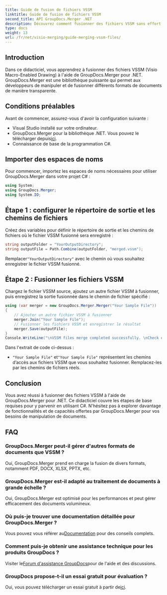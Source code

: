 ```yaml
---
title: Guide de fusion de fichiers VSSM
linktitle: Guide de fusion de fichiers VSSM
second_title: API GroupDocs.Merger .NET
description: Découvrez comment fusionner des fichiers VSSM sans effort à l'aide de GroupDocs.Merger pour .NET. Guide étape par étape pour les développeurs C#.
type: docs
weight: 13
url: /fr/net/visio-merging/guide-merging-vssm-files/
---
```

## Introduction
Dans ce didacticiel, vous apprendrez à fusionner des fichiers VSSM (Visio Macro-Enabled Drawing) à l'aide de GroupDocs.Merger pour .NET. GroupDocs.Merger est une bibliothèque puissante qui permet aux développeurs de manipuler et de fusionner différents formats de documents de manière transparente.
## Conditions préalables
Avant de commencer, assurez-vous d'avoir la configuration suivante :
- Visual Studio installé sur votre ordinateur.
-  GroupDocs.Merger pour la bibliothèque .NET. Vous pouvez le télécharger depuis[ici](https://releases.groupdocs.com/merger/net/).
- Connaissance de base de la programmation C#.

## Importer des espaces de noms
Pour commencer, importez les espaces de noms nécessaires pour utiliser GroupDocs.Merger dans votre projet C# :
```csharp
using System; 
using GroupDocs.Merger;
using System.IO;
```
## Étape 1 : configurer le répertoire de sortie et les chemins de fichiers
Créez des variables pour définir le répertoire de sortie et les chemins de fichiers où le fichier VSSM fusionné sera enregistré :
```csharp
string outputFolder = "YourOutputDirectory";
string outputFile = Path.Combine(outputFolder, "merged.vssm");
```
 Remplacer`"YourOutputDirectory"` avec le chemin où vous souhaitez enregistrer le fichier VSSM fusionné.
## Étape 2 : Fusionner les fichiers VSSM
Chargez le fichier VSSM source, ajoutez un autre fichier VSSM à fusionner, puis enregistrez la sortie fusionnée dans le chemin de fichier spécifié :
```csharp
using (var merger = new GroupDocs.Merger.Merger("Your Sample File"))
{
    // Ajouter un autre fichier VSSM à fusionner
    merger.Join("Your Sample File");
    // Fusionner les fichiers VSSM et enregistrer le résultat
    merger.Save(outputFile);
}
Console.WriteLine("\nVSSM files merge completed successfully. \nCheck output in {0}", outputFolder);
```
Dans l'extrait de code ci-dessus :
- `"Your Sample File"` et`"Your Sample File"` représentent les chemins d’accès aux fichiers VSSM que vous souhaitez fusionner. Remplacez-les par les chemins de fichiers réels.

## Conclusion
Vous avez réussi à fusionner des fichiers VSSM à l'aide de GroupDocs.Merger pour .NET. Ce didacticiel couvre les étapes de base requises pour y parvenir en utilisant C#. N'hésitez pas à explorer davantage de fonctionnalités et de capacités offertes par GroupDocs.Merger pour vos besoins de manipulation de documents.

## FAQ
### GroupDocs.Merger peut-il gérer d'autres formats de documents que VSSM ?
Oui, GroupDocs.Merger prend en charge la fusion de divers formats, notamment PDF, DOCX, XLSX, PPTX, etc.
### GroupDocs.Merger est-il adapté au traitement de documents à grande échelle ?
Oui, GroupDocs.Merger est optimisé pour les performances et peut gérer efficacement des documents volumineux.
### Où puis-je trouver une documentation détaillée pour GroupDocs.Merger ?
 Vous pouvez vous référer au[Documentation](https://reference.groupdocs.com/merger/net/) pour des conseils complets.
### Comment puis-je obtenir une assistance technique pour les produits GroupDocs ?
 Visiter le[Forum d'assistance GroupDocs](https://forum.groupdocs.com/c/merger/32)pour de l'aide et des discussions.
### GroupDocs propose-t-il un essai gratuit pour évaluation ?
 Oui, vous pouvez télécharger un essai gratuit à partir de[ici](https://releases.groupdocs.com/).